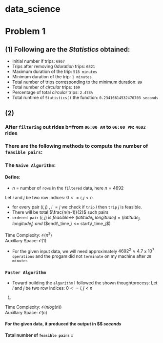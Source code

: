 # data_science

# Problem 1

## (1) Following are the $Statistics$ obtained:
* Initial number if trips: `6867`
* Trips after removing $0 duration$ trips: `6821`
* Maximum duration of the trip: `518 minutes`   
* Minimum duration of the trip: `1 minutes`  
* Total number of trips corresponding to the minimum duration: `89` 
* Total number of $circular$ trips: `169`
* Percentage of total $circular$ trips: `2.478%`   
* Total runtime of `Statistics()` the function: `0.23416614532470703 seconds`  


## (2) 

### After `filtering` out rides b=from `06:00 AM` to `06:00 PM`: `4692` rides 
### There are the following methods to compute the number of `feasible pairs`:

### The `Naive Algorithm`: 
#### Define: 
* $n$ = number of `rows` in the `filtered` data, here $n=4692$

Let $i$ and $j$ be two row indices: $0 <= i,j < n$ 
* for every pair $(i,j)$ , $i~=j$  we check if `trip` $i$ then `trip` $j$ is feasible. 
* There will be total $\frac{n(n-1)}{2}$ such pairs 
* `ordered pair` $(i,j)$ is $feasible \iff$ $(latitude_i,longitude_i) = (latitude_j,longitude_j)$ $and$ ($end\\_time_i <= start\\_time_j$) 

Time Complexity: $\mathcal{O}(n^2)$  
Auxillary Space: $\mathcal{O}(1)$

* For the given input data, we will need approximately $4692^2   \approx 4.7$ x $10^7$ `operations` and the progam did not `terminate` on my machine after `20 minutes` 

### `Faster Algorithm`
* Toward building the `algorithm` I followed the shown thoughtprocess:
Let $i$ and $j$ be two row indices: $0 <= i,j < n$ 

1) 


Time Complexity: $\mathcal{O}(nlog(n))$  
Auxillary Space: $\mathcal{O}(n)$

#### For the given data, it produced the output in $$ $seconds$
#### Total number of `feasible pairs` = 





